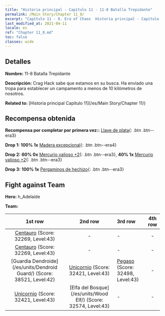 ```yaml
---
title: "Historia principal - Capítulo 11 - 11-8 Batalla Trepidante"
permalink: /Main Story/Chapter 11_8/
excerpt: "Capítulo 11 - 8. Era of Chaos  Historia principal - Capítulo 11_8. 11-8 Batalla Trepidante"
last_modified_at: 2021-04-11
locale: es
ref: "Chapter 11_8.md"
toc: false
classes: wide
---
```


## Detalles

 **Nombre:** 11-8 Batalla Trepidante

 **Descripción:** Crag Hack sabe que estamos en su busca. Ha enviado una tropa para establecer un campamento a menos de 10 kilómetros de nosotros.

 **Related to:** [Historia principal Capítulo 11](/es/Main Story/Chapter 11/)

## Recompensa obtenida

 **Recompensa por completar por primera vez::** [Llave de plata](/es/Items/con_693/){: .btn .btn--era3}

 **Drop 1:** **100% 1x** [Madera excepcional](/es/Items/mat_34/){: .btn .btn--era4}

 **Drop 2:** **60% 0x** [Mercurio valioso +2](/es/Items/mat_28/){: .btn .btn--era3}, **40% 1x** [Mercurio valioso +2](/es/Items/mat_28/){: .btn .btn--era3}

 **Drop 3:** **100% 1x** [Pergaminos de hechizo](/es/Items/con_694/){: .btn .btn--era3}


## Fight against Team
 **Hero:** h_Adelaide

 **Team:**


  | 1st row | 2nd row | 3rd row | 4th row |
  |:----:|:----:|:----|:----:|
  | [Centauro](/es/units/Centaur/) (Score: 32269, Level:43)  | - | - | - |
  | [Centauro](/es/units/Centaur/) (Score: 32269, Level:43)  | - | - | - |
  | [Guardia Dendroide](/es/units/Dendroid Guard/) (Score: 38521, Level:42)  | [Unicornio](/es/units/Unicorn/) (Score: 32421, Level:43)  | [Pegaso](/es/units/Pegasus/) (Score: 32498, Level:43)  | - |
  | [Unicornio](/es/units/Unicorn/) (Score: 32421, Level:43)  | [Elfa del Bosque](/es/units/Wood Elf/) (Score: 32574, Level:43)  | - | - |


